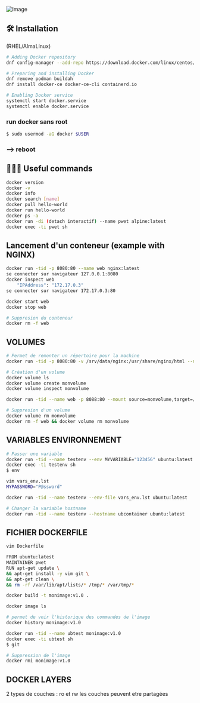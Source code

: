 ![Image](https://upload.wikimedia.org/wikipedia/commons/thumb/4/4e/Docker_%28container_engine%29_logo.svg/langfr-290px-Docker_%28container_engine%29_logo.svg.png)

## 🛠️ Installation  

(RHEL/AlmaLinux)

```bash
# Adding Docker repository
dnf config-manager --add-repo https://download.docker.com/linux/centos/docker-ce.repo

# Preparing and installing Docker
dnf remove podman buildah
dnf install docker-ce docker-ce-cli containerd.io

# Enabling Docker service
systemctl start docker.service
systemctl enable docker.service
```

### run docker sans root
```bash
$ sudo usermod -aG docker $USER
```
### --> reboot


## 🧑🏻‍💻 Useful commands
```bash
docker version
docker -v
docker info
docker search [name]
docker pull hello-world     
docker run hello-world
docker ps -a 
docker run -di (detach interactif) --name pwet alpine:latest
docker exec -ti pwet sh
```

## Lancement d'un conteneur (example with NGINX)
```bash
docker run -tid -p 8080:80 --name web nginx:latest
se connecter sur navigateur 127.0.0.1:8080
docker inspect web
    "IPAddress": "172.17.0.3"
se connecter sur navigateur 172.17.0.3:80

docker start web
docker stop web

# Suppresion du conteneur
docker rm -f web
```

## VOLUMES

```bash
# Permet de remonter un répertoire pour la machine
docker run -tid -p 8080:80 -v /srv/data/nginx:/usr/share/nginx/html --name web nginx:latest

# Création d'un volume
docker volume ls
docker volume create monvolume
docker volume inspect monvolume

docker run -tid --name web -p 8088:80 --mount source=monvolume,target=/usr/share/nginx/html nginx:latest

# Suppresion d'un volume
docker volume rm monvolume
docker rm -f web && docker volume rm monvolume
```

## VARIABLES ENVIRONNEMENT

```bash
# Passer une variable
docker run -tid --name testenv --env MYVARIABLE="123456" ubuntu:latest
docker exec -ti testenv sh
$ env

vim vars_env.lst
MYPASSWORD="P@ssword"

docker run -tid --name testenv --env-file vars_env.lst ubuntu:latest

# Changer la variable hostname
docker run -tid --name testenv --hostname ubcontainer ubuntu:latest
```

## FICHIER DOCKERFILE

```bash
vim Dockerfile

FROM ubuntu:latest
MAINTAINER pwet
RUN apt-get update \
&& apt-get install -y vim git \
&& apt-get clean \
&& rm -rf /var/lib/apt/lists/* /tmp/* /var/tmp/*

docker build -t monimage:v1.0 .

docker image ls

# permet de voir l'historique des commandes de l'image
docker history monimage:v1.0

docker run -tid --name ubtest monimage:v1.0
docker exec -ti ubtest sh
$ git

# Suppression de l'image
docker rmi monimage:v1.0
```

## DOCKER LAYERS

2 types de couches : ro et rw
les couches peuvent etre partagées
